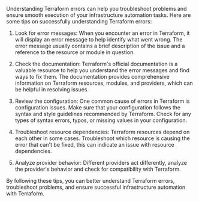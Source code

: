 Understanding Terraform errors can help you troubleshoot problems and ensure smooth execution of your infrastructure automation tasks. Here are some tips on successfully understanding Terraform errors:

1. Look for error messages: When you encounter an error in Terraform, it will display an error message to help identify what went wrong. The error message usually contains a brief description of the issue and a reference to the resource or module in question.

2. Check the documentation: Terraform's official documentation is a valuable resource to help you understand the error messages and find ways to fix them. The documentation provides comprehensive information on Terraform resources, modules, and providers, which can be helpful in resolving issues.

3. Review the configuration: One common cause of errors in Terraform is configuration issues. Make sure that your configuration follows the syntax and style guidelines recommended by Terraform. Check for any types of syntax errors, typos, or missing values in your configuration.

4. Troubleshoot resource dependencies: Terraform resources depend on each other in some cases. Troubleshoot which resource is causing the error that can't be fixed, this can indicate an issue with resource dependencies.

5. Analyze provider behavior: Different providers act differently, analyze the provider's behavior and check for compatibility with Terraform.

By following these tips, you can better understand Terraform errors, troubleshoot problems, and ensure successful infrastructure automation with Terraform.
